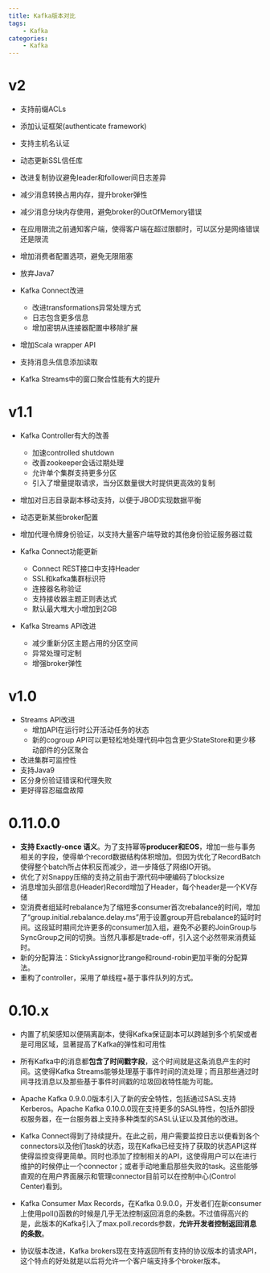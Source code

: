 ```yaml
---
title: Kafka版本对比
tags:
	- Kafka
categories:
	- Kafka
---
```


# v2

- 支持前缀ACLs
- 添加认证框架(authenticate framework)
- 支持主机名认证
- 动态更新SSL信任库
- 改进复制协议避免leader和follower间日志差异
- 减少消息转换占用内存，提升broker弹性

- 减少消息分块内存使用，避免broker的OutOfMemory错误
- 在应用限流之前通知客户端，使得客户端在超过限额时，可以区分是网络错误还是限流
- 增加消费者配置选项，避免无限阻塞
- 放弃Java7
- Kafka Connect改进
  - 改进transformations异常处理方式
  - 日志包含更多信息
  - 增加密钥从连接器配置中移除扩展
- 增加Scala wrapper API
- 支持消息头信息添加读取
- Kafka Streams中的窗口聚合性能有大的提升

# v1.1

- Kafka Controller有大的改善
  - 加速controlled shutdown
  - 改善zookeeper会话过期处理
  - 允许单个集群支持更多分区
  - 引入了增量提取请求，当分区数量很大时提供更高效的复制
- 增加对日志目录副本移动支持，以便于JBOD实现数据平衡
- 动态更新某些broker配置
- 增加代理令牌身份验证，以支持大量客户端导致的其他身份验证服务器过载
- Kafka Connect功能更新
  - Connect REST接口中支持Header
  - SSL和kafka集群标识符
  - 连接器名称验证
  - 支持接收器主题正则表达式
  - 默认最大堆大小增加到2GB

- Kafka Streams API改进
  - 减少重新分区主题占用的分区空间
  - 异常处理可定制
  - 增强broker弹性

# v1.0

- Streams API改进
  - 增加API在运行时公开活动任务的状态
  - 新的cogroup API可以更轻松地处理代码中包含更少StateStore和更少移动部件的分区聚合
- 改进集群可监控性
- 支持Java9
- 区分身份验证错误和代理失败
- 更好得容忍磁盘故障

# 0.11.0.0

- **支持 Exactly-once 语义**。为了支持幂等**producer和EOS**，增加一些与事务相关的字段，使得单个record数据结构体积增加。但因为优化了RecordBatch使得整个batch所占体积反而减少，进一步降低了网络IO开销。
- 优化了对Snappy压缩的支持之前由于源代码中硬编码了blocksize
- 消息增加头部信息(Header)Record增加了Header，每个header是一个KV存储
- 空消费者组延时rebalance为了缩短多consumer首次rebalance的时间，增加了“group.initial.rebalance.delay.ms”用于设置group开启rebalance的延时时间。这段延时期间允许更多的consumer加入组，避免不必要的JoinGroup与SyncGroup之间的切换。当然凡事都是trade-off，引入这个必然带来消费延时。
- 新的分配算法：StickyAssignor比range和round-robin更加平衡的分配算法。
- 重构了controller，采用了单线程+基于事件队列的方式。

# 0.10.x

- 内置了机架感知以便隔离副本，使得Kafka保证副本可以跨越到多个机架或者是可用区域，显著提高了Kafka的弹性和可用性
- 所有Kafka中的消息都**包含了时间戳字段**，这个时间就是这条消息产生的时间。这使得Kafka Streams能够处理基于事件时间的流处理；而且那些通过时间寻找消息以及那些基于事件时间戳的垃圾回收特性能为可能。 

- Apache Kafka 0.9.0.0版本引入了新的安全特性，包括通过SASL支持Kerberos。Apache Kafka 0.10.0.0现在支持更多的SASL特性，包括外部授权服务器，在一台服务器上支持多种类型的SASL认证以及其他的改进。 
- Kafka Connect得到了持续提升。在此之前，用户需要监控日志以便看到各个connectors以及他们task的状态，现在Kafka已经支持了获取的状态API这样使得监控变得更简单。同时也添加了控制相关的API，这使得用户可以在进行维护的时候停止一个connector；或者手动地重启那些失败的task。这些能够直观的在用户界面展示和管理connector目前可以在控制中心(Control Center)看到。 
- Kafka Consumer Max Records，在Kafka 0.9.0.0，开发者们在新consumer上使用poll()函数的时候是几乎无法控制返回消息的条数。不过值得高兴的是，此版本的Kafka引入了max.poll.records参数，**允许开发者控制返回消息的条数**。
- 协议版本改进，Kafka brokers现在支持返回所有支持的协议版本的请求API，这个特点的好处就是以后将允许一个客户端支持多个broker版本。